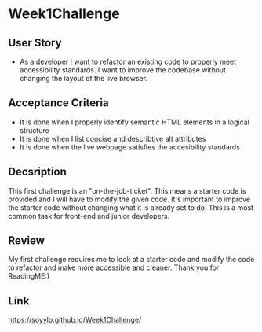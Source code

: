 # Week1Challenge

## User Story

* As a developer I want to refactor an existing code to properly meet accessibility standards. I want to improve the codebase without changing the layout of the live browser.

## Acceptance Criteria

* It is done when I properly identify semantic HTML elements in a logical structure
* It is done when I list concise and describtive alt attributes
* It is done when the live webpage satisfies the accesibility standards

## Decsription

This first challenge is an "on-the-job-ticket". This means a starter code is provided and I will have to modify the given code. It's important to improve the starter code without changing what it is already set to do. This is a most common task for front-end and junior developers.

## Review

My first challenge requires me to look at a starter code and modify the code to refactor and make more accessible and cleaner. Thank you for ReadingME:)

## Link

https://soyylo.github.io/Week1Challenge/
